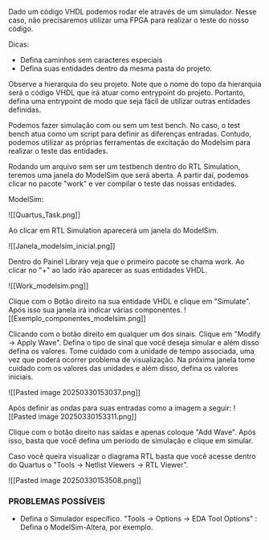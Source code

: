 Dado um código VHDL podemos rodar ele através de um simulador. Nesse caso, não precisaremos utilizar uma FPGA para realizar o teste do nosso código.

Dicas:
- Defina caminhos sem caracteres especiais
- Defina suas entidades dentro da mesma pasta do projeto.

Observe a hierarquia do seu projeto. Note que o nome do topo da hierarquia será o código VHDL que irá atuar como entrypoint do projeto. Portanto, defina uma entrypoint de modo que seja fácil de utilizar outras entidades definidas.

Podemos fazer simulação com ou sem um test bench. No caso, o test bench atua como um script para definir as diferenças entradas. Contudo, podemos utilizar as próprias ferramentas de excitação do Modelsim para realizar o teste das entidades.

Rodando um arquivo sem ser um testbench dentro do RTL Simulation, teremos uma janela do ModelSim que será aberta. A partir daí, podemos clicar no pacote "work" e ver compilar o teste das nossas entidades.

ModelSim:

![[Quartus_Task.png]]

Ao clicar em RTL Simulation aparecerá um janela do ModelSim.

![[Janela_modelsim_inicial.png]]

Dentro do Painel Library veja que o primeiro pacote se chama work. Ao clicar no "+" ao lado irão aparecer as suas entidades VHDL. 

![[Work_modelsim.png]]

Clique com o Botão direito na sua entidade VHDL e clique em "Simulate". Após isso sua janela irá indicar várias componentes.
![[Exemplo_componentes_modelsim.png]]

Clicando com o botão direito em qualquer um dos sinais. Clique em "Modify -> Apply Wave". Defina o tipo de sinal que você deseja simular e além disso defina os valores. Tome cuidado com a unidade de tempo associada, uma vez que poderá ocorrer problema de visualização. Na próxima janela tome cuidado com os valores das unidades e além disso, defina os valores iniciais.

![[Pasted image 20250330153037.png]]

Após definir as ondas para suas entradas como a imagem a seguir:
![[Pasted image 20250330153311.png]]

Clique com o botão direito nas saídas e apenas coloque "Add Wave". Após isso, basta que você defina um período de simulação e clique em simular.

Caso você queira visualizar o diagrama RTL basta que você acesse dentro do Quartus o "Tools -> Netlist Viewers -> RTL Viewer".

![[Pasted image 20250330153508.png]]

### PROBLEMAS POSSÍVEIS
- Defina o Simulador específico. "Tools -> Options -> EDA Tool Options" : Defina o ModelSim-Altera, por exemplo.

